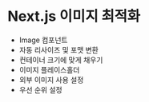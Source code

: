 # Next.js 이미지 최적화

- Image 컴포넌트
- 자동 리사이즈 및 포맷 변환
- 컨테이너 크기에 맞게 채우기
- 이미지 플레이스홀더
- 외부 이미지 사용 설정
- 우선 순위 설정